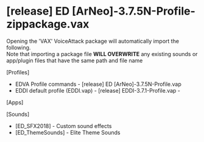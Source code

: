 # [release] ED [ArNeo]-3.7.5N-Profile-zippackage.vax

Opening the 'VAX' VoiceAttack package will automatically import the following.  
Note that importing a package file **WILL OVERWRITE** any existing sounds or app/plugin files that have the same path and file name

[Profiles] 
 - EDVA Profile commands - [release] ED [ArNeo]-3.7.5N-Profile.vap
 - EDDI default profile (EDDI.vap) - [release] EDDI-3.7.1-Profile.vap - 

[Apps]

[Sounds]
 - [ED_SFX2018] - Custom sound effects
 - [ED_ThemeSounds] - Elite Theme Sounds

